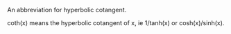 An abbreviation for hyperbolic cotangent.

coth(x) means the hyperbolic cotangent of x, ie 1/tanh(x) or
cosh(x)/sinh(x).
